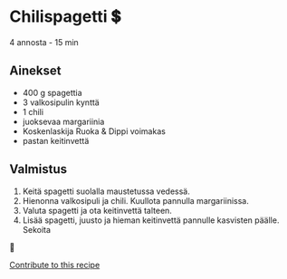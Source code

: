 # Chilispagetti 💲
4 annosta - 15 min

## Ainekset
- 400 g spagettia
- 3 valkosipulin kynttä
- 1 chili
- juoksevaa margariinia
- Koskenlaskija Ruoka & Dippi voimakas
- pastan keitinvettä


## Valmistus
1. Keitä spagetti suolalla maustetussa vedessä.
2. Hienonna valkosipuli ja chili. Kuullota pannulla margariinissa.
3. Valuta spagetti ja ota keitinvettä talteen.
4. Lisää spagetti, juusto ja hieman keitinvettä pannulle kasvisten päälle. Sekoita

🥛


[Contribute to this recipe](https://github.com/sjaks/cookbook/edit/master/recipe/recipe/chilispagetti.md)